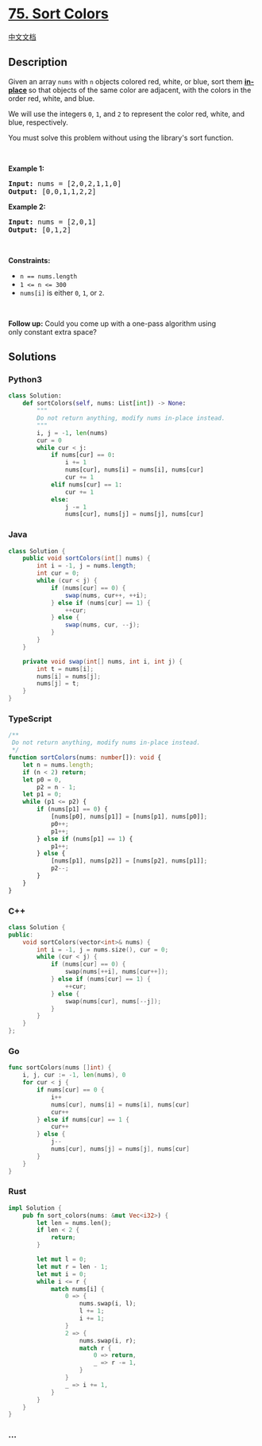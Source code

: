 # [75. Sort Colors](https://leetcode.com/problems/sort-colors)

[中文文档](/solution/0000-0099/0075.Sort%20Colors/README.md)

## Description

<p>Given an array <code>nums</code> with <code>n</code> objects colored red, white, or blue, sort them <strong><a href="https://en.wikipedia.org/wiki/In-place_algorithm" target="_blank">in-place</a> </strong>so that objects of the same color are adjacent, with the colors in the order red, white, and blue.</p>

<p>We will use the integers <code>0</code>, <code>1</code>, and <code>2</code> to represent the color red, white, and blue, respectively.</p>

<p>You must solve this problem without using the library&#39;s sort function.</p>

<p>&nbsp;</p>
<p><strong>Example 1:</strong></p>

<pre>
<strong>Input:</strong> nums = [2,0,2,1,1,0]
<strong>Output:</strong> [0,0,1,1,2,2]
</pre>

<p><strong>Example 2:</strong></p>

<pre>
<strong>Input:</strong> nums = [2,0,1]
<strong>Output:</strong> [0,1,2]
</pre>

<p>&nbsp;</p>
<p><strong>Constraints:</strong></p>

<ul>
	<li><code>n == nums.length</code></li>
	<li><code>1 &lt;= n &lt;= 300</code></li>
	<li><code>nums[i]</code> is either <code>0</code>, <code>1</code>, or <code>2</code>.</li>
</ul>

<p>&nbsp;</p>
<p><strong>Follow up:</strong>&nbsp;Could you come up with a one-pass algorithm using only&nbsp;constant extra space?</p>

## Solutions

<!-- tabs:start -->

### **Python3**

```python
class Solution:
    def sortColors(self, nums: List[int]) -> None:
        """
        Do not return anything, modify nums in-place instead.
        """
        i, j = -1, len(nums)
        cur = 0
        while cur < j:
            if nums[cur] == 0:
                i += 1
                nums[cur], nums[i] = nums[i], nums[cur]
                cur += 1
            elif nums[cur] == 1:
                cur += 1
            else:
                j -= 1
                nums[cur], nums[j] = nums[j], nums[cur]
```

### **Java**

```java
class Solution {
    public void sortColors(int[] nums) {
        int i = -1, j = nums.length;
        int cur = 0;
        while (cur < j) {
            if (nums[cur] == 0) {
                swap(nums, cur++, ++i);
            } else if (nums[cur] == 1) {
                ++cur;
            } else {
                swap(nums, cur, --j);
            }
        }
    }

    private void swap(int[] nums, int i, int j) {
        int t = nums[i];
        nums[i] = nums[j];
        nums[j] = t;
    }
}
```

### **TypeScript**

```ts
/**
 Do not return anything, modify nums in-place instead.
 */
function sortColors(nums: number[]): void {
    let n = nums.length;
    if (n < 2) return;
    let p0 = 0,
        p2 = n - 1;
    let p1 = 0;
    while (p1 <= p2) {
        if (nums[p1] == 0) {
            [nums[p0], nums[p1]] = [nums[p1], nums[p0]];
            p0++;
            p1++;
        } else if (nums[p1] == 1) {
            p1++;
        } else {
            [nums[p1], nums[p2]] = [nums[p2], nums[p1]];
            p2--;
        }
    }
}
```

### **C++**

```cpp
class Solution {
public:
    void sortColors(vector<int>& nums) {
        int i = -1, j = nums.size(), cur = 0;
        while (cur < j) {
            if (nums[cur] == 0) {
                swap(nums[++i], nums[cur++]);
            } else if (nums[cur] == 1) {
                ++cur;
            } else {
                swap(nums[cur], nums[--j]);
            }
        }
    }
};
```

### **Go**

```go
func sortColors(nums []int) {
	i, j, cur := -1, len(nums), 0
	for cur < j {
		if nums[cur] == 0 {
			i++
			nums[cur], nums[i] = nums[i], nums[cur]
			cur++
		} else if nums[cur] == 1 {
			cur++
		} else {
			j--
			nums[cur], nums[j] = nums[j], nums[cur]
		}
	}
}
```

### **Rust**

```rust
impl Solution {
    pub fn sort_colors(nums: &mut Vec<i32>) {
        let len = nums.len();
        if len < 2 {
            return;
        }

        let mut l = 0;
        let mut r = len - 1;
        let mut i = 0;
        while i <= r {
            match nums[i] {
                0 => {
                    nums.swap(i, l);
                    l += 1;
                    i += 1;
                }
                2 => {
                    nums.swap(i, r);
                    match r {
                        0 => return,
                        _ => r -= 1,
                    }
                }
                _ => i += 1,
            }
        }
    }
}
```

### **...**

```

```

<!-- tabs:end -->
